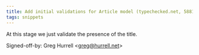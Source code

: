 ```yaml
---
title: Add initial validations for Article model (typechecked.net, 5881ce0)
tags: snippets
---
```


At this stage we just validate the presence of the title.

Signed-off-by: Greg Hurrell &lt;greg@hurrell.net&gt;
